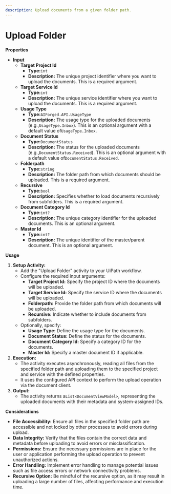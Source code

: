 ```yaml
---
description: Upload documents from a given folder path.
---
```


# Upload Folder

**Properties**

* **Input**
  * **Target Project Id**
    * **Type:**`int`
    * **Description:** The unique project identifier where you want to upload the documents. This is a required argument.
  * **Target Service Id**
    * **Type:**`int`
    * **Description:** The unique service identifier where you want to upload the documents. This is a required argument.
  * **Usage Type**
    * **Type:**`AIForged.API.UsageType`
    * **Description:** The usage type for the uploaded documents (e.g.,`UsageType.Inbox`). This is an optional argument with a default value of`UsageType.Inbox`.
  * **Document Status**
    * **Type:**`DocumentStatus`
    * **Description:** The status for the uploaded documents (e.g.,`DocumentStatus.Received`). This is an optional argument with a default value of`DocumentStatus.Received`.
  * **Folderpath**
    * **Type:**`string`
    * **Description:** The folder path from which documents should be uploaded. This is a required argument.
  * **Recursive**
    * **Type:**`bool`
    * **Description:** Specifies whether to load documents recursively from subfolders. This is a required argument.
  * **Document Category Id**
    * **Type:**`int?`
    * **Description:** The unique category identifier for the uploaded documents. This is an optional argument.
  * **Master Id**
    * **Type:**`int?`
    * **Description:** The unique identifier of the master/parent document. This is an optional argument.

**Usage**

1. **Setup Activity:**
   * Add the "Upload Folder" activity to your UiPath workflow.
   * Configure the required input arguments:
     * **Target Project Id:** Specify the project ID where the documents will be uploaded.
     * **Target Service Id:** Specify the service ID where the documents will be uploaded.
     * **Folderpath:** Provide the folder path from which documents will be uploaded.
     * **Recursive:** Indicate whether to include documents from subfolders.
   * Optionally, specify:
     * **Usage Type:** Define the usage type for the documents.
     * **Document Status:** Define the status for the documents.
     * **Document Category Id:** Specify a category ID for the documents.
     * **Master Id:** Specify a master document ID if applicable.
2. **Execution:**
   * The activity executes asynchronously, reading all files from the specified folder path and uploading them to the specified project and service with the defined properties.
   * It uses the configured API context to perform the upload operation via the document client.
3. **Output:**
   * The activity returns a`List<DocumentViewModel>`, representing the uploaded documents with their metadata and system-assigned IDs.

**Considerations**

* **File Accessibility:** Ensure all files in the specified folder path are accessible and not locked by other processes to avoid errors during upload.
* **Data Integrity:** Verify that the files contain the correct data and metadata before uploading to avoid errors or misclassification.
* **Permissions:** Ensure the necessary permissions are in place for the user or application performing the upload operation to prevent unauthorized actions.
* **Error Handling:** Implement error handling to manage potential issues such as file access errors or network connectivity problems.
* **Recursive Option:** Be mindful of the recursive option, as it may result in uploading a large number of files, affecting performance and execution time.
